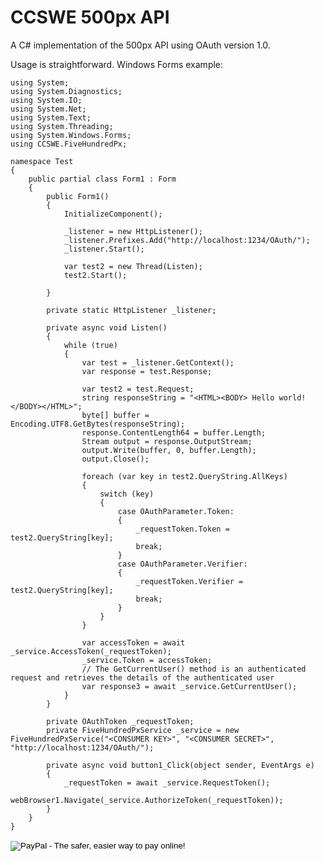 # CCSWE 500px API

A C# implementation of the 500px API using OAuth version 1.0.

Usage is straightforward. Windows Forms example:

    using System;
    using System.Diagnostics;
    using System.IO;
    using System.Net;
    using System.Text;
    using System.Threading;
    using System.Windows.Forms;
    using CCSWE.FiveHundredPx;

    namespace Test
    {
        public partial class Form1 : Form
        {
            public Form1()
            {
                InitializeComponent();

                _listener = new HttpListener();
                _listener.Prefixes.Add("http://localhost:1234/OAuth/");
                _listener.Start();

                var test2 = new Thread(Listen);
                test2.Start();

            }

            private static HttpListener _listener;

            private async void Listen()
            {
                while (true)
                {
                    var test = _listener.GetContext();
                    var response = test.Response;

                    var test2 = test.Request;
                    string responseString = "<HTML><BODY> Hello world!</BODY></HTML>";
                    byte[] buffer = Encoding.UTF8.GetBytes(responseString);
                    response.ContentLength64 = buffer.Length;
                    Stream output = response.OutputStream;
                    output.Write(buffer, 0, buffer.Length);
                    output.Close();

                    foreach (var key in test2.QueryString.AllKeys)
                    {
                        switch (key)
                        {
                            case OAuthParameter.Token:
                            {
                                _requestToken.Token = test2.QueryString[key];
                                break;
                            }
                            case OAuthParameter.Verifier:
                            {
                                _requestToken.Verifier = test2.QueryString[key];
                                break;
                            }
                        }
                    }

                    var accessToken = await _service.AccessToken(_requestToken);
                    _service.Token = accessToken;
                    // The GetCurrentUser() method is an authenticated request and retrieves the details of the authenticated user
                    var response3 = await _service.GetCurrentUser();
                }
            }

            private OAuthToken _requestToken;
            private FiveHundredPxService _service = new FiveHundredPxService("<CONSUMER KEY>", "<CONSUMER SECRET>", "http://localhost:1234/OAuth/");

            private async void button1_Click(object sender, EventArgs e)
            {
                _requestToken = await _service.RequestToken();
                webBrowser1.Navigate(_service.AuthorizeToken(_requestToken));
            }
        }
    }

<form action="https://www.paypal.com/cgi-bin/webscr" method="post" target="_top">
<input type="hidden" name="cmd" value="_s-xclick">
<input type="hidden" name="hosted_button_id" value="H79P5CZBN85YG">
<input type="image" src="https://www.paypalobjects.com/en_US/i/btn/btn_donateCC_LG.gif" border="0" name="submit" alt="PayPal - The safer, easier way to pay online!">
<img alt="" border="0" src="https://www.paypalobjects.com/en_US/i/scr/pixel.gif" width="1" height="1">
</form>
